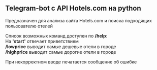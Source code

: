 ## Telegram-bot с API Hotels.com на python

Предназначен для анализа сайта Hotels.com и поиска подходящих пользователю отелей

Список возможных команд доступен по **/help**:  
На **'start'** отвечает приветствием  
**/lowprice** выводит самые дешевые отели в городе   
**/highprice** выводит самые дорогие отели в городе

При некорректном вводе печатается сообщение об ошибке